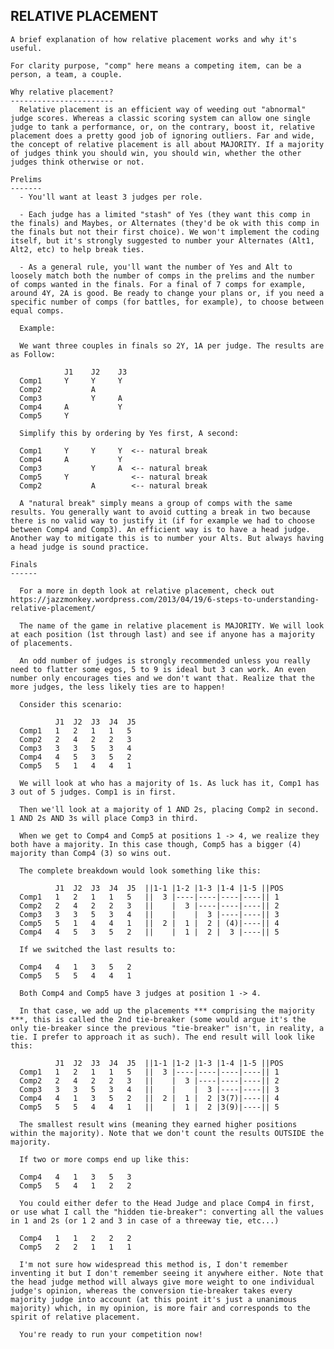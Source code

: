 RELATIVE PLACEMENT
------------------

    A brief explanation of how relative placement works and why it's useful.

    For clarity purpose, "comp" here means a competing item, can be a person, a team, a couple.

    Why relative placement?
    -----------------------
      Relative placement is an efficient way of weeding out "abnormal" judge scores. Whereas a classic scoring system can allow one single judge to tank a performance, or, on the contrary, boost it, relative placement does a pretty good job of ignoring outliers. Far and wide, the concept of relative placement is all about MAJORITY. If a majority of judges think you should win, you should win, whether the other judges think otherwise or not.

    Prelims
    -------
      - You'll want at least 3 judges per role.
      
      - Each judge has a limited "stash" of Yes (they want this comp in the finals) and Maybes, or Alternates (they'd be ok with this comp in the finals but not their first choice). We won't implement the coding itself, but it's strongly suggested to number your Alternates (Alt1, Alt2, etc) to help break ties.

      - As a general rule, you'll want the number of Yes and Alt to loosely match both the number of comps in the prelims and the number of comps wanted in the finals. For a final of 7 comps for example, around 4Y, 2A is good. Be ready to change your plans or, if you need a specific number of comps (for battles, for example), to choose between equal comps.

      Example:

      We want three couples in finals so 2Y, 1A per judge. The results are as Follow:

                J1    J2    J3
      Comp1     Y     Y     Y
      Comp2           A
      Comp3           Y     A
      Comp4     A           Y
      Comp5     Y

      Simplify this by ordering by Yes first, A second:

      Comp1     Y     Y     Y  <-- natural break
      Comp4     A           Y
      Comp3           Y     A  <-- natural break
      Comp5     Y              <-- natural break
      Comp2           A        <-- natural break

      A "natural break" simply means a group of comps with the same results. You generally want to avoid cutting a break in two because there is no valid way to justify it (if for example we had to choose between Comp4 and Comp3). An efficient way is to have a head judge. Another way to mitigate this is to number your Alts. But always having a head judge is sound practice.

    Finals
    ------

      For a more in depth look at relative placement, check out https://jazzmonkey.wordpress.com/2013/04/19/6-steps-to-understanding-relative-placement/

      The name of the game in relative placement is MAJORITY. We will look at each position (1st through last) and see if anyone has a majority of placements.

      An odd number of judges is strongly recommended unless you really need to flatter some egos, 5 to 9 is ideal but 3 can work. An even number only encourages ties and we don't want that. Realize that the more judges, the less likely ties are to happen!

      Consider this scenario:

              J1  J2  J3  J4  J5
      Comp1   1   2   1   1   5
      Comp2   2   4   2   2   3
      Comp3   3   3   5   3   4
      Comp4   4   5   3   5   2
      Comp5   5   1   4   4   1

      We will look at who has a majority of 1s. As luck has it, Comp1 has 3 out of 5 judges. Comp1 is in first.

      Then we'll look at a majority of 1 AND 2s, placing Comp2 in second. 1 AND 2s AND 3s will place Comp3 in third.

      When we get to Comp4 and Comp5 at positions 1 -> 4, we realize they both have a majority. In this case though, Comp5 has a bigger (4) majority than Comp4 (3) so wins out.

      The complete breakdown would look something like this:

              J1  J2  J3  J4  J5  ||1-1 |1-2 |1-3 |1-4 |1-5 ||POS
      Comp1   1   2   1   1   5   ||  3 |----|----|----|----|| 1
      Comp2   2   4   2   2   3   ||    |  3 |----|----|----|| 2
      Comp3   3   3   5   3   4   ||    |    |  3 |----|----|| 3
      Comp5   5   1   4   4   1   ||  2 |  1 |  2 | (4)|----|| 4
      Comp4   4   5   3   5   2   ||    |  1 |  2 |  3 |----|| 5

      If we switched the last results to:

      Comp4   4   1   3   5   2
      Comp5   5   5   4   4   1

      Both Comp4 and Comp5 have 3 judges at position 1 -> 4.
      
      In that case, we add up the placements *** comprising the majority ***, this is called the 2nd tie-breaker (some would argue it's the only tie-breaker since the previous "tie-breaker" isn't, in reality, a tie. I prefer to approach it as such). The end result will look like this:

              J1  J2  J3  J4  J5  ||1-1 |1-2 |1-3 |1-4 |1-5 ||POS
      Comp1   1   2   1   1   5   ||  3 |----|----|----|----|| 1
      Comp2   2   4   2   2   3   ||    |  3 |----|----|----|| 2
      Comp3   3   3   5   3   4   ||    |    |  3 |----|----|| 3
      Comp4   4   1   3   5   2   ||  2 |  1 |  2 |3(7)|----|| 4
      Comp5   5   5   4   4   1   ||    |  1 |  2 |3(9)|----|| 5

      The smallest result wins (meaning they earned higher positions within the majority). Note that we don't count the results OUTSIDE the majority.

      If two or more comps end up like this:

      Comp4   4   1   3   5   3
      Comp5   5   4   1   2   2

      You could either defer to the Head Judge and place Comp4 in first, or use what I call the "hidden tie-breaker": converting all the values in 1 and 2s (or 1 2 and 3 in case of a threeway tie, etc...)

      Comp4   1   1   2   2   2
      Comp5   2   2   1   1   1

      I'm not sure how widespread this method is, I don't remember inventing it but I don't remember seeing it anywhere either. Note that the head judge method will always give more weight to one individual judge's opinion, whereas the conversion tie-breaker takes every majority judge into account (at this point it's just a unanimous majority) which, in my opinion, is more fair and corresponds to the spirit of relative placement.

      You're ready to run your competition now!